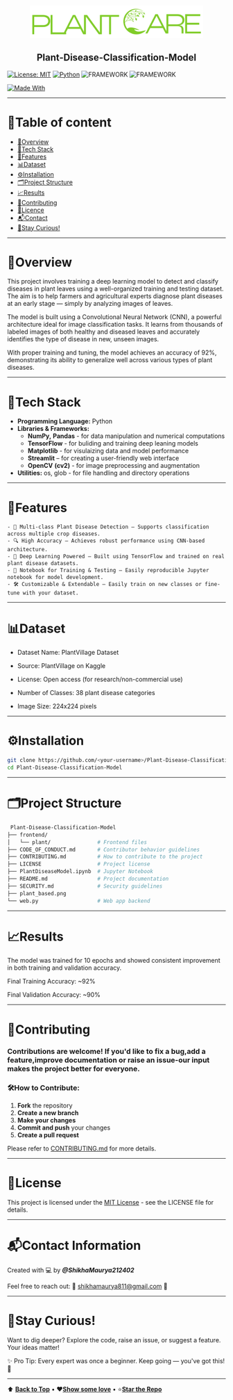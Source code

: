 <p align="center">
  <img src="./frontend/plant/src/LOGG.svg" alt="Logo" width="400" />
</p>

<!-- # 🌿Plant-Disease-Classification-Model
[![License: MIT](https://img.shields.io/badge/License-MIT-yellow.svg)](./LICENSE) -->
<h2 align="center">Plant-Disease-Classification-Model</h2>


[![License: MIT](https://img.shields.io/badge/License-MIT-yellow.svg?style=for-the-badge)](./LICENSE)
[![Python](https://img.shields.io/badge/Python-3.10-blue.svg?style=for-the-badge)](https://www.python.org/)
![FRAMEWORK](https://img.shields.io/badge/FRAMEWORK-TENSORFLOW-orange?style=flat-square&logo=tensorflow&logoColor=white)
![FRAMEWORK](https://img.shields.io/badge/FRAMEWORK-STREAMLIT-ff4b4b?style=flat-square&logo=streamlit&logoColor=white)



[![Made With](https://img.shields.io/badge/Made%20with-💚%20Love-red?style=for-the-badge)](#)

---
# 📌Table of content
* [📖Overview](#📖overview)
* [🧰Tech Stack](#🧰tech-stack)
* [🌟Features](#🌟features)
* [📊Dataset](#📊dataset)
* [⚙️Installation](#⚙️installation)
* [🗂️Project Structure](#🗂️project-structure)
* [📈Results](#📈results)
* [🤝Contributing](#🤝contributing)
* [📝Licence](#📝licence)
* [📬Contact](#📬contact)
* [🧠Stay Curious!](#🧠stay-curious)

---
# 📖Overview
This project involves training a deep learning model to detect and classify diseases in plant leaves using a well-organized training and testing dataset. The aim is to help farmers and agricultural experts diagnose plant diseases at an early stage — simply by analyzing images of leaves.

The model is built using a Convolutional Neural Network (CNN), a powerful architecture ideal for image classification tasks. It learns from thousands of labeled images of both healthy and diseased leaves and accurately identifies the type of disease in new, unseen images.


With proper training and tuning, the model achieves an accuracy of 92%, demonstrating its ability to generalize well across various types of plant diseases.

---
# 🧰Tech Stack
- **Programming Language:** Python
- **Libraries & Frameworks:**
  - **NumPy,** **Pandas** - for data manipulation and numerical computations
  - **TensorFlow** - for buliding and training deep leaning models
  - **Matplotlib** - for visulaizing data and model performance
  - **Streamlit** – for creating a user-friendly web interface
  - **OpenCV** **(cv2)** - for image preprocessing and augmentation
- **Utilities:** os, glob - for file handling and directory operations
---
# 🌟Features
``` 
- 🌱 Multi-class Plant Disease Detection – Supports classification across multiple crop diseases.
- 🔍 High Accuracy – Achieves robust performance using CNN-based architecture.
- 🧠 Deep Learning Powered – Built using TensorFlow and trained on real plant disease datasets.
- 🧪 Notebook for Training & Testing – Easily reproducible Jupyter notebook for model development.
- 🛠️ Customizable & Extendable – Easily train on new classes or fine-tune with your dataset.

```
---

# 📊Dataset
- Dataset Name: PlantVillage Dataset

- Source: PlantVillage on Kaggle

- License: Open access (for research/non-commercial use)

- Number of Classes: 38 plant disease categories

- Image Size: 224x224 pixels 
---
# ⚙️Installation
``` bash
git clone https://github.com/<your-username>/Plant-Disease-Classification-Model.git
cd Plant-Disease-Classification-Model
```
---
# 🗂️Project Structure

```bash
 Plant-Disease-Classification-Model
├── frontend/
│   └── plant/               # Frontend files 
├── CODE_OF_CONDUCT.md       # Contributor behavior guidelines
├── CONTRIBUTING.md          # How to contribute to the project
├── LICENSE                  # Project license 
├── PlantDiseaseModel.ipynb  # Jupyter Notebook 
├── README.md                # Project documentation
├── SECURITY.md              # Security guidelines
├── plant_based.png          
└── web.py                   # Web app backend 
```
---
# 📈Results
The model was trained for 10 epochs and showed consistent improvement in both training and validation accuracy.

Final Training Accuracy: ~92%

Final Validation Accuracy: ~90%

---
# 🤝Contributing
### Contributions are welcome! If you'd like to fix a bug,add a feature,improve documentation or raise an issue-our input makes the project better for everyone.
### 🛠️How to Contribute:
1. **Fork** the repository 
2. **Create a new branch**
3. **Make your changes**
4. **Commit and push** your changes 
5. **Create a pull request**

Please refer to [CONTRIBUTING.md](CONTRIBUTING.md) for more details.

---
# 📝License

This project is licensed under the [MIT License](LICENSE) - see the LICENSE file for details.


---
# 📬Contact Information
Created with 💻 by ***@ShikhaMaurya212402***

Feel free to reach out:
📧 <a href="mailto:shikhamaurya811@gmail.com">shikhamaurya811@gmail.com</a> 🚀

---
# 🧠Stay Curious!
Want to dig deeper? Explore the code, raise an issue, or suggest a feature. Your ideas matter!

✨ Pro Tip: Every expert was once a beginner. Keep going — you've got this! 🚀

---

⬆️ [**Back to Top**](#) • ❤️[**Show some love**](#) • ⭐[**Star the Repo**](#)
